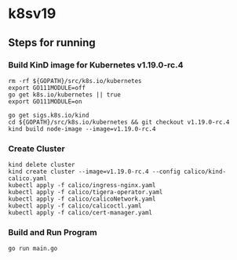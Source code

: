 
# k8sv19


## Steps for running

### Build KinD image for Kubernetes v1.19.0-rc.4
```
rm -rf ${GOPATH}/src/k8s.io/kubernetes
export GO111MODULE=off
go get k8s.io/kubernetes || true
export GO111MODULE=on

go get sigs.k8s.io/kind
cd ${GOPATH}/src/k8s.io/kubernetes && git checkout v1.19.0-rc.4
kind build node-image --image=v1.19.0-rc.4

```

### Create Cluster

```
kind delete cluster
kind create cluster --image=v1.19.0-rc.4 --config calico/kind-calico.yaml
kubectl apply -f calico/ingress-nginx.yaml
kubectl apply -f calico/tigera-operator.yaml
kubectl apply -f calico/calicoNetwork.yaml
kubectl apply -f calico/calicoctl.yaml
kubectl apply -f calico/cert-manager.yaml

```

### Build and Run Program
```
go run main.go
```

